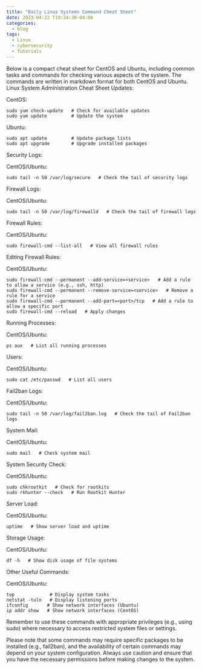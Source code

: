 ```yaml
---
title: "Daily Linux Systems Command Cheat Sheet"
date: 2023-04-22 T19:34:30-04:00
categories:
  - blog
tags:
  - Linux
  - cybersecurity
  - Tutorials
---
```


Below is a compact cheat sheet for CentOS and Ubuntu, including common tasks and commands for checking various aspects of the system. The commands are written in markdown format for both CentOS and Ubuntu.
Linux System Administration Cheat Sheet
Updates:

CentOS:

```
sudo yum check-update   # Check for available updates
sudo yum update         # Update the system
```
Ubuntu:

```
sudo apt update         # Update package lists
sudo apt upgrade        # Upgrade installed packages
```

Security Logs:

CentOS/Ubuntu:

```
sudo tail -n 50 /var/log/secure   # Check the tail of security logs
```

Firewall Logs:

CentOS/Ubuntu:

```
sudo tail -n 50 /var/log/firewalld   # Check the tail of firewall logs
```

Firewall Rules:

CentOS/Ubuntu:

```
sudo firewall-cmd --list-all   # View all firewall rules
```

Editing Firewall Rules:

CentOS/Ubuntu:

```
sudo firewall-cmd --permanent --add-service=<service>   # Add a rule to allow a service (e.g., ssh, http)
sudo firewall-cmd --permanent --remove-service=<service>   # Remove a rule for a service
sudo firewall-cmd --permanent --add-port=<port>/tcp   # Add a rule to allow a specific port
sudo firewall-cmd --reload   # Apply changes
```

Running Processes:

CentOS/Ubuntu:

```
ps aux   # List all running processes
```

Users:

CentOS/Ubuntu:

```
sudo cat /etc/passwd   # List all users
```

Fail2ban Logs:

CentOS/Ubuntu:

```
sudo tail -n 50 /var/log/fail2ban.log   # Check the tail of Fail2ban logs
```

System Mail:

CentOS/Ubuntu:

```
sudo mail   # Check system mail
```

System Security Check:

CentOS/Ubuntu:

```
sudo chkrootkit   # Check for rootkits
sudo rkhunter --check   # Run Rootkit Hunter
```

Server Load:

CentOS/Ubuntu:

```
uptime   # Show server load and uptime
```

Storage Usage:

CentOS/Ubuntu:

```
df -h   # Show disk usage of file systems
```

Other Useful Commands:

CentOS/Ubuntu:

```
top             # Display system tasks
netstat -tuln   # Display listening ports
ifconfig       # Show network interfaces (Ubuntu)
ip addr show   # Show network interfaces (CentOS)
```

Remember to use these commands with appropriate privileges (e.g., using sudo) where necessary to access restricted system files or settings.

Please note that some commands may require specific packages to be installed (e.g., fail2ban), and the availability of certain commands may depend on your system configuration. Always use caution and ensure that you have the necessary permissions before making changes to the system.
